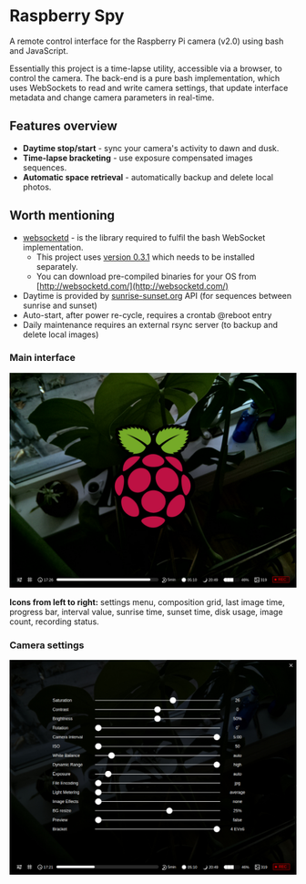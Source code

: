 # Raspberry Spy

A remote control interface for the Raspberry Pi camera (v2.0) using bash and  JavaScript.

Essentially this project is a time-lapse utility, accessible via a browser, to control the camera. The back-end is a pure bash implementation, which uses WebSockets to read and write camera settings, that update interface metadata and change camera parameters in real-time.



## Features overview

- **Daytime stop/start** - sync your camera's activity to dawn and dusk.
- **Time-lapse bracketing** - use exposure compensated images sequences.
- **Automatic space retrieval** - automatically backup and delete local photos.



## Worth mentioning

- [websocketd](https://github.com/joewalnes/websocketd) - is the library required to fulfil the bash WebSocket implementation. 
  - This project uses [version 0.3.1](https://github.com/joewalnes/websocketd/releases) which needs to be installed separately. 
  - You can download pre-compiled binaries for your OS  from [http://websocketd.com/](http://websocketd.com/)
- Daytime is provided by [sunrise-sunset.org](<https://sunrise-sunset.org/>) API (for sequences between sunrise and sunset)
- Auto-start, after power re-cycle, requires a crontab @reboot entry
- Daily maintenance requires an external rsync server (to backup and delete local images)



### Main interface

![pi-spy-interface](./docs/assets/greeting.jpg)

**Icons from left to right:** settings menu, composition grid, last image time, progress bar, interval value, sunrise time, sunset time, disk usage, image count, recording status.

### Camera settings

![pi-spy-settings](./docs/assets/settings.jpg)

